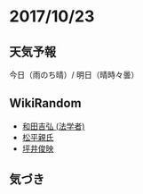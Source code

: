 # 2017/10/23

## 天気予報

今日（雨のち晴）/ 明日（晴時々曇）

## WikiRandom

* [和田吉弘 (法学者)](https://ja.wikipedia.org/wiki/%E5%92%8C%E7%94%B0%E5%90%89%E5%BC%98_%28%E6%B3%95%E5%AD%A6%E8%80%85%29)
* [松平親氏](https://ja.wikipedia.org/wiki/%E6%9D%BE%E5%B9%B3%E8%A6%AA%E6%B0%8F)
* [坪井俊映](https://ja.wikipedia.org/wiki/%E5%9D%AA%E4%BA%95%E4%BF%8A%E6%98%A0)

## 気づき

